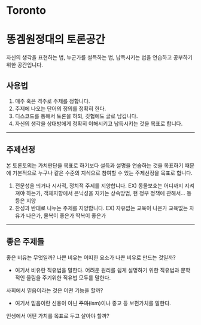# Toronto
# 똥겜원정대의 토론공간

자신의 생각을 표현하는 법, 누군가를 설득하는 법, 납득시키는 법을 연습하고 공부하기 위한 공간입니다.

## 사용법

 1. 매주 혹은 격주로 주제를 정합니다.
 2. 주제에 나오는 단어의 정의를 정확히 한다.
 3. 디스코드를 통해서 토론을 하되, 깃헙에도 글로 남깁니다.
 4. 자신의 생각을 상대방에게 정확히 이해시키고 납득시키는 것을 목표로 합니다.

---

## 주제선정

본 토론토의는 가치판단을 목표로 하기보다 설득과 설명을 연습하는 것을 목표하기 때문에
기본적으로 누구나 같은 수준의 지식으로 참여할 수 있는 주제선정을 목표로 합니다.

1. 전문성을 띄거나 시사적, 정치적 주제를 지양합니다. EX) 동물보호는 어디까지 지켜져야 하는가, 객체지향에서 은닉성을 지키는 상속방법, 현 정부 정책에 관해서... 등등은 지양
2. 찬성과 반대로 나누는 주제를 지양합니다. EX) 자유없는 교육이 나은가 교육없는 자유가 나은가, 물복이 좋은가 딱복이 좋은가

---

## 좋은 주제들

좋은 비유는 무엇일까? 나쁜 비유는 어떠한 요소가 나쁜 비유로 만드는 것일까?
 - 여기서 비유란 직유법을 말한다. 어려운 원리를 쉽게 설명하기 위한 직유법과 문학적인 울림을 주기위한 직유법 모두를 말한다.

사회에서 믿음이라는 것은 어떤 기능을 할까?
 - 여기서 믿음이란 신용이 아닌 ~~주의(~~ism)이나 종교 등 보편가치를 말한다.

인생에서 어떤 가치를 목표로 두고 살아야 할까?

